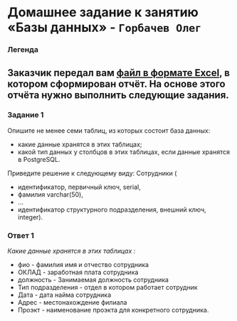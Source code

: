 # Домашнее задание к занятию «Базы данных» - `Горбачев Олег`

### Легенда
Заказчик передал вам [файл в формате Excel](https://github.com/netology-code/sdb-homeworks/blob/main/resources/hw-12-1.xlsx), в котором сформирован отчёт. 
На основе этого отчёта нужно выполнить следующие задания.
---

### Задание 1
Опишите не менее семи таблиц, из которых состоит база данных:
- какие данные хранятся в этих таблицах;
- какой тип данных у столбцов в этих таблицах, если данные хранятся в PostgreSQL.

Приведите решение к следующему виду:
Сотрудники (
- идентификатор, первичный ключ, serial,
- фамилия varchar(50),
- ...
- идентификатор структурного подразделения, внешний ключ, integer).

### Ответ 1
*Какие данные хранятся в этих таблицах :*

* фио  - фамилия имя и отчество сотрудника 
* ОКЛАД  - заработная плата сотрудника
* должность  - Занимаемая должность сотрудника
* Тип подразделения - отдел в котором работает сотрудник
* Дата - дата найма сотрудника
* Адрес - местонахождение филиала
* Проэкт - наименование проэкта для конкретного сотрудника.
